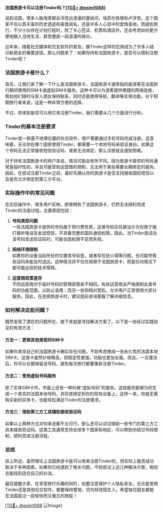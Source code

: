 **法国旅游卡可以注册Tinder吗？[[TG💪+ @esim1088](https://t.me/s/esim1088)]**

说到法国，很多人脑海里都会浮现出浪漫的塞纳河、埃菲尔铁塔和卢浮宫。这个国家不仅以其丰富的历史遗迹和美食闻名，还是许多人心目中的爱情圣地。而提到旅行，不少小伙伴在计划行程时，除了关心签证、机票和酒店外，还会考虑如何更方便地融入当地生活，甚至邂逅一段浪漫的缘分。

近年来，随着社交媒体和交友软件的普及，像Tinder这样的应用成为了许多人结识新朋友的重要途径。那么问题来了：如果你持有法国旅游卡，是否可以顺利注册Tinder呢？

### 法国旅游卡是什么？

首先，让我们来了解一下什么是法国旅游卡。法国旅游卡通常指的是游客在法国旅行期间使用的SIM卡或虚拟SIM卡服务。这种卡可以为游客提供便捷的网络连接，帮助他们随时与家人朋友保持联系，同时还能使用导航、翻译等实用功能。对于短期旅行者来说，这是一种非常方便的选择。

不过，具体到是否可以用它来注册Tinder，我们需要从几个方面进行分析。

### Tinder的基本注册要求

Tinder是一款基于地理位置的社交软件，用户需要通过手机号码完成注册。这意味着，无论你在哪个国家使用Tinder，都需要一个本地号码来验证身份。如果这个号码无法正常接收短信验证码，或者无法绑定，那么注册就会遇到困难。

对于持有法国旅游卡的用户来说，情况可能会有所不同。因为旅游卡提供的号码通常是临时性的，并且可能受到运营商的限制，无法用于某些需要长期绑定的服务。因此，在尝试注册Tinder之前，最好先确认你的旅游卡是否支持接收国际短信以及是否允许绑定到第三方平台。

### 实际操作中的常见问题

在实际操作中，很多用户反映，即使拥有了法国旅游卡，仍然无法顺利完成Tinder的注册过程。主要原因包括：

1. **号码类型问题**  
   一些法国旅游卡提供的号码属于预付费性质，这类号码往往被设计为仅限于拨打接听电话及发送短信，不具备完整的国际通信权限。因此，当Tinder尝试向该号码发送验证码时，可能会因权限不足而失败。

2. **网络环境限制**  
   如果你的设备当前所处的位置信号较差，或者存在防火墙等问题，也可能导致验证码未能及时送达。这种情况并不仅仅局限于法国旅游卡，而是任何情况下都可能出现的技术障碍。

3. **运营商政策差异**  
   不同运营商对于临时号码的管理政策各不相同。有些运营商会严格限制此类号码的功能范围，以防止滥用；而另一些则相对宽松，允许用户正常使用大部分服务。因此，在选择旅游卡时，建议提前咨询客服了解详细信息。

### 如何解决这些问题？

既然发现了潜在的问题所在，接下来就是寻找解决方案了。以下是一些经过实践验证的有效方法：

#### 方法一：更换其他类型的SIM卡
如果你发现自己的法国旅游卡确实存在问题，不妨考虑换成一张永久性的法国本地SIM卡。这类卡虽然价格略高，但稳定性更强，功能也更加全面。而且，一旦激活后，你可以长期保留该号码，避免每次旅行都要重新注册Tinder。

#### 方法二：使用虚拟号码服务
除了实体SIM卡外，市面上还有一种叫做“虚拟号码”的服务。这些服务能够为你生成一个真实的法国本地号码，并将其绑定到你的现有设备上。这样一来，你就无需购买新的实体卡，也能轻松满足Tinder的注册需求。

#### 方法三：借助第三方工具辅助接收验证码
如果以上两种方式对你来说都不太可行，那么还可以试试借助一些专门的第三方工具来接收验证码。这类工具通常支持全球多个国家和地区，可以帮助你绕过号码限制，顺利完成注册流程。

### 总结

综上所述，虽然理论上法国旅游卡是可以用来注册Tinder的，但实际上能否成功取决于多种因素。如果你已经遇到了相关问题，不妨尝试上述几种解决方案，相信总能找到适合自己的办法。

最后提醒大家，在享受旅行乐趣的同时，也要注意保护个人隐私安全。无论是使用Tinder还是其他社交软件，都要保持警惕，切勿轻信陌生人。希望每位朋友都能在法国度过一段愉快而又难忘的旅程！

[[TG💪+ @esim1088](https://t.me/s/esim1088) ![Image](https://i.postimg.cc/4NQfJmqS/Snipaste-2025-05-13-00-14-12.png)]